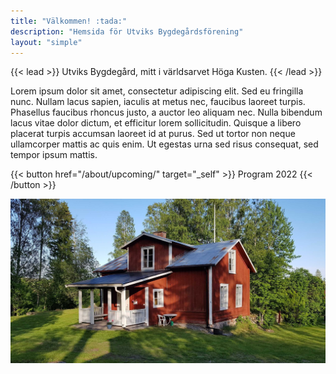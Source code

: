 ```yaml
---
title: "Välkommen! :tada:"
description: "Hemsida för Utviks Bygdegårdsförening"
layout: "simple"
---
```


{{< lead >}}
Utviks Bygdegård, mitt i världsarvet Höga Kusten.
{{< /lead >}}

Lorem ipsum dolor sit amet, consectetur adipiscing elit. Sed eu fringilla nunc. Nullam lacus sapien, iaculis at metus nec, faucibus laoreet turpis. Phasellus faucibus rhoncus justo, a auctor leo aliquam nec. Nulla bibendum lacus vitae dolor dictum, et efficitur lorem sollicitudin. Quisque a libero placerat turpis accumsan laoreet id at purus. Sed ut tortor non neque ullamcorper mattis ac quis enim. Ut egestas urna sed risus consequat, sed tempor ipsum mattis.

{{< button href="/about/upcoming/" target="_self" >}}
Program 2022
{{< /button >}}

![Vacker sommardag vid bygdegården](skolan_small.jpg "Foto av Kent Olofsson")

